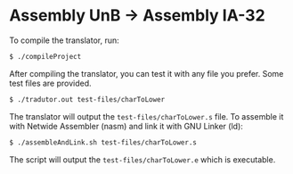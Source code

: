 # Assembly UnB -> Assembly IA-32

To compile the translator, run:

```bash
$ ./compileProject
```

After compiling the translator, you can test it with any file you prefer. Some test files are provided.

```bash
$ ./tradutor.out test-files/charToLower
```

The translator will output the `test-files/charToLower.s` file. To assemble it with Netwide Assembler (nasm) and link it with GNU Linker (ld):

```bash
$ ./assembleAndLink.sh test-files/charToLower.s
```

The script will output the `test-files/charToLower.e` which is executable.
